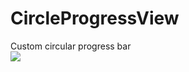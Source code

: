 # CircleProgressView
Custom circular progress bar<br/>
![](https://github.com/PakJoJo/CircleProgressView/tree/master/app/src/main/res/drawable/test.png)
